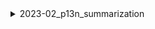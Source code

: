 <details>
<summary>2023-02_p13n_summarization</summary>

## Filter: Server has feature SUMMARIES_ENABLED_GA
```css
Treatment 2: 0 - 10000
```
## Filter: Server has feature SUMMARIES_ENABLED
```css
Treatment 1: 0 - 10000
```

</details>
